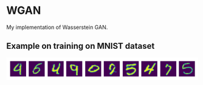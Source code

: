 # WGAN
My implementation of Wasserstein GAN.

## Example on training on MNIST dataset

<img title="Generated MNIST samples" alt="Generated MNIST samples" src="resources/output.png">